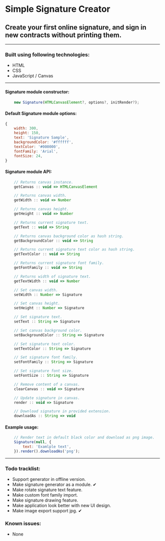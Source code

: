# Simple Signature Creator

## Create your first online signature, and sign in new contracts without printing them.

---

### Built using following technologies:

- HTML
- CSS
- JavaScript / Canvas

---

#### Signature module constructor:

```javascript
    new Signature(HTMLCanvasElement?, options?, initRender?);
```

#### Default Signature module options:

```javascript
{
    width: 300,
    height: 150,
    text: 'Signature Sample',
    backgroundColor: '#ffffff',
    textColor: '#000000',
    fontFamily: 'Arial',
    fontSize: 24,
}
```

#### Signature module API:

```javascript
    // Returns canvas instance.
    getCanvas :: void => HTMLCanvasElement

    // Returns canvas width.
    getWidth :: void => Number

    // Returns canvas height.
    getHeight :: void => Number

    // Returns current signature text.
    getText :: void => String

    // Returns canvas background color as hash string.
    getBackgroundColor :: void => String

    // Returns current signature text color as hash string.
    getTextColor :: void => String

    // Returns current signature font family.
    getFontFamily :: void => String

    // Returns width of signature text.
    getTextWidth :: void => Number

    // Set canvas width.
    setWidth :: Number => Signature

    // Set canvas height.
    setHeight :: Number => Signature

    // Set signature text.
    setText :: String => Signature

    // Set canvas background color.
    setBackgroundColor :: String => Signature

    // Set signature text color.
    setTextColor :: String => Signature

    // Set signature font family.
    setFontFamily :: String => Signature

    // Set signature font size.
    setFontSize :: String => Signature

    // Remove content of a canvas.
    clearCanvas :: void => Signature

    // Update signature in canvas.
    render :: void => Signature

    // Download signature in provided extension.
    downloadAs :: String => void
```

#### Example usage:

```javascript
    // Render text in default black color and download as png image.
    Signature(null, {
        text: 'Examlple text',
    }).render().downloadAs('png');
```

---

### Todo tracklist:

- Support generator in offline version.
- Make signature generator as a module. ✔
- Make rotate signature text feature.
- Make custom font family import.
- Make signature drawing feature.
- Make application look better with new UI design.
- Make image export support jpg. ✔

### Known issues:

- None
